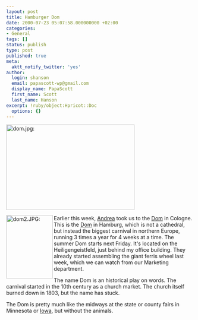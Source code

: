 ```yaml
---
layout: post
title: Hamburger Dom
date: 2000-07-23 05:07:58.000000000 +02:00
categories:
- General
tags: []
status: publish
type: post
published: true
meta:
  aktt_notify_twitter: 'yes'
author:
  login: shanson
  email: papascott-wp@gmail.com
  display_name: PapaScott
  first_name: Scott
  last_name: Hanson
excerpt: !ruby/object:Hpricot::Doc
  options: {}
---
```

<p><img src="https://www.papascott.de/wordpress/wp-content/uploads/2000/07/dom.jpg" height="230" width="345" border="0" alt="dom.jpg: " /> </p>
<p><img src="https://www.papascott.de/wordpress/wp-content/uploads/2000/07/dom2.jpg" height="171" width="125" align="left" alt="dom2.JPG: " border="0" /> Earlier this week, <a href="http://andrea.editthispage.com/2000/07/19">Andrea</a> took us to the <a href="http://www.wdr.de/domcam/index.html">Dom</a> in Cologne. This is the <a href="http://www.hamburger-dom.de/englisch_frame.html">Dom</a> in Hamburg, which is not a cathedral, but instead the biggest carnival in northern Europe, running 3 times a year for 4 weeks at a time. The summer Dom starts next Friday. It's located on the Heiligengeistfeld, just behind my office building. They already started assembling the giant ferris wheel last week, which we can watch from our Marketing<br />
department.</p>
<p>The name Dom is an historical play on words. The carnival started in the 10th century as a church market. The church itself burned down in 1803, but the name has stuck.</p>
<p>The Dom is pretty much like the midways at the state or county fairs in Minnesota or <a href="http://vfih.editthispage.com/2000/07/22">Iowa</a>, but without the animals.</p>
